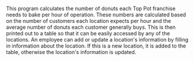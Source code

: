 This program calculates the number of donuts each Top Pot franchise needs to bake per hour of operation. These numbers are calculated based on the number of customers each location expects per hour and the average number of donuts each customer generally buys. This is then printed out to a table so that it can be easily accessed by any of the locations. An employee can add or update a location's information by filling in information about the location. If this is a new location, it is added to the table, otherwise the location's information is updated.
